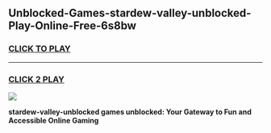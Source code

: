 
## Unblocked-Games-stardew-valley-unblocked-Play-Online-Free-6s8bw
<h3>
<a href="https://premium76.site?title=stardew-valley-unblocked&ref=26A">CLICK TO PLAY</a></h3>
<hr>

<h3>
<a href="https://premium76.site?title=stardew-valley-unblocked&ref=26A">CLICK 2 PLAY</a>
  
</h3>

<a href="https://premium76.site?title=stardew-valley-unblocked&ref=26A"><img src="https://clearcache.store/games.png"></a>


**stardew-valley-unblocked games unblocked: Your Gateway to Fun and Accessible Online Gaming**
